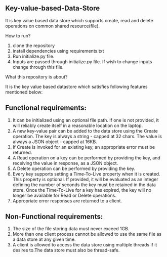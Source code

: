 ## Key-value-based-Data-Store ##

It is key value based data store which supports create, read and delete operations on common shared resource(file).

How to run?

 1. clone the repository
 2. install dependencies using requirements.txt
 3. Run initialize.py file.
 4. Inputs are passed through initialize.py file. If wish to change inputs change through this file.

What this repository is about?


It is the key value based datastore which satisfies following features mentioned below:
## Functional requirements:

1. It can be initialized using an optional file path. If one is not provided, it will reliably create itself in a reasonable location on the laptop.
2. A new key-value pair can be added to the data store using the Create operation. The key is always a string - capped at 32 chars. The value is always a JSON object - capped at 16KB.
3. If Create is invoked for an existing key, an appropriate error must be returned.
4. A Read operation on a key can be performed by providing the key, and receiving the value in response, as a JSON object.
5. A Delete operation can be performed by providing the key.
6. Every key supports setting a Time-To-Live property when it is created. This property is optional. If provided, it will be evaluated as an integer defining the number of seconds the key must be retained in the data store. Once the Time-To-Live for a key has expired, the key will no longer be available for Read or Delete operations.
7. Appropriate error responses are returned to a client.

## Non-Functional requirements:

1. The size of the file storing data must never exceed 1GB.
2. More than one client process cannot be allowed to use the same file as a data store at any given time.
3. A client is allowed to access the data store using multiple threads if it desires to.The data store must also be thread-safe.






